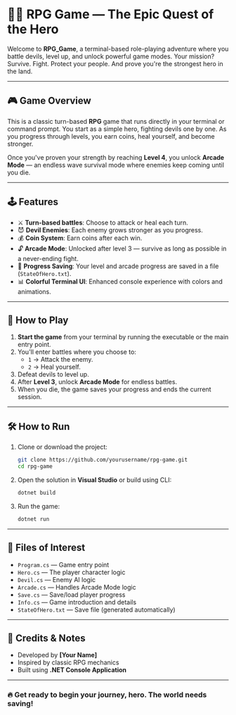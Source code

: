 # 🧙‍♂️ RPG Game — The Epic Quest of the Hero

Welcome to **RPG_Game**, a terminal-based role-playing adventure where you battle devils, level up, and unlock powerful game modes. Your mission? Survive. Fight. Protect your people. And prove you're the strongest hero in the land.

---

## 🎮 Game Overview

This is a classic turn-based **RPG** game that runs directly in your terminal or command prompt. You start as a simple hero, fighting devils one by one. As you progress through levels, you earn coins, heal yourself, and become stronger.

Once you've proven your strength by reaching **Level 4**, you unlock **Arcade Mode** — an endless wave survival mode where enemies keep coming until you die.

---

## 🕹️ Features

- ⚔️ **Turn-based battles**: Choose to attack or heal each turn.
- 😈 **Devil Enemies**: Each enemy grows stronger as you progress.
- 💰 **Coin System**: Earn coins after each win.
- 🔓 **Arcade Mode**: Unlocked after level 3 — survive as long as possible in a never-ending fight.
- 💾 **Progress Saving**: Your level and arcade progress are saved in a file (`StateOfHero.txt`).
- 📊 **Colorful Terminal UI**: Enhanced console experience with colors and animations.

---

## 🚀 How to Play

1. **Start the game** from your terminal by running the executable or the main entry point.
2. You'll enter battles where you choose to:
   - `1` → Attack the enemy.
   - `2` → Heal yourself.
3. Defeat devils to level up.
4. After **Level 3**, unlock **Arcade Mode** for endless battles.
5. When you die, the game saves your progress and ends the current session.

---

## 🛠️ How to Run

1. Clone or download the project:
   ```bash
   git clone https://github.com/yourusername/rpg-game.git
   cd rpg-game
   ```

2. Open the solution in **Visual Studio** or build using CLI:
   ```bash
   dotnet build
   ```

3. Run the game:
   ```bash
   dotnet run
   ```

---

## 📁 Files of Interest

- `Program.cs` — Game entry point
- `Hero.cs` — The player character logic
- `Devil.cs` — Enemy AI logic
- `Arcade.cs` — Handles Arcade Mode logic
- `Save.cs` — Save/load player progress
- `Info.cs` — Game introduction and details
- `StateOfHero.txt` — Save file (generated automatically)

---

## 🧠 Credits & Notes

- Developed by **[Your Name]**
- Inspired by classic RPG mechanics
- Built using **.NET Console Application**

---

### 🔥 Get ready to begin your journey, hero. The world needs saving!